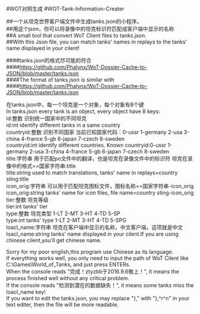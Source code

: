 #WOT对照生成
#WOT-Tank-Information-Creater  

##一个从坦克世界客户端文件中生成tanks.json的小程序。  
##用这个json，你可以将录像中的坦克标识符匹配成客户端中显示的名称  
##A small tool that convert WoT Client files to tanks.json.   
##With this Json file, you can match tanks' names in replays to the tanks' name displayed in your cilent!  
  
####tanks.json的格式尽可能的符合  
####https://github.com/Phalynx/WoT-Dossier-Cache-to-JSON/blob/master/tanks.json  
####The format of tanks.json is similar with  
####https://github.com/Phalynx/WoT-Dossier-Cache-to-JSON/blob/master/tanks.json  
  
在tanks.json中，每一个坦克是一个对象，每个对象有8个键  
In tanks.json every tank is an object, every object have 8 keys:  
id:整数    识别统一国家中的不同坦克  
id:int    identify different tanks in a same country  
countryid:整数    识别不同国家 当前已知国家代码：0-ussr 1-germany 2-usa 3-china 4-france 5-gb 6-japan 7-czech 8-sweden  
countryid:int    identify different countries. Known countryid:0-ussr 1-germany 2-usa 3-china 4-france 5-gb 6-japan 7-czech 8-sweden  
title:字符串    用于匹配po文件中的翻译，也是坦克在录像文件中的标识符 坦克在录像中的格式==国家字符串:title  
tilte:string    used to match translations, tanks' name in replays=country sting:title  
icon_orig:字符串    可以用于匹配坦克图标文件，图标名称==国家字符串-icon_orig  
icon_orig:string    tanks' name for icon files, file name=country sting-icon_orig  
tier:整数   坦克等级  
tier:int   tanks' tier  
type:整数   坦克类型 1-LT 2-MT 3-HT 4-TD 5-SP  
type:int   tanks' type 1-LT 2-MT 3-HT 4-TD 5-SPG  
loacl_name:字符串    坦克在客户端中显示的名称，中文客户端，这项就是中文  
loacl_name:string    tanks' name displayed in your cilent.If you are using chinese cilent,you'll get chinese name.  
  
Sorry for my poor english,this program use Chinese as its language.  
If everything works well, you only need to input the path of WoT Cilent like C:\Games\World_of_Tanks, and just press ENTERs.  
When the console reads "完成！ztyzbb于2016.9.6敬上！", it means the process finished well without any critical problem.  
If the console reads "检测到潜在的数据缺失！", it means some tanks miss the loacl_name key!  
If you want to edit the tanks.json, you may replace "}," with "},^r^n" in your text editer, then the file will be more readable.  
